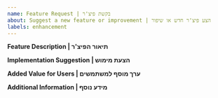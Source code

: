 ```yaml
---
name: Feature Request | בקשת פיצ'ר
about: Suggest a new feature or improvement | הצע פיצ'ר חדש או שיפור
labels: enhancement
---
```


**Feature Description | תיאור הפיצ'ר**

**Implementation Suggestion | הצעת מימוש**

**Added Value for Users | ערך מוסף למשתמשים**

**Additional Information | מידע נוסף**
